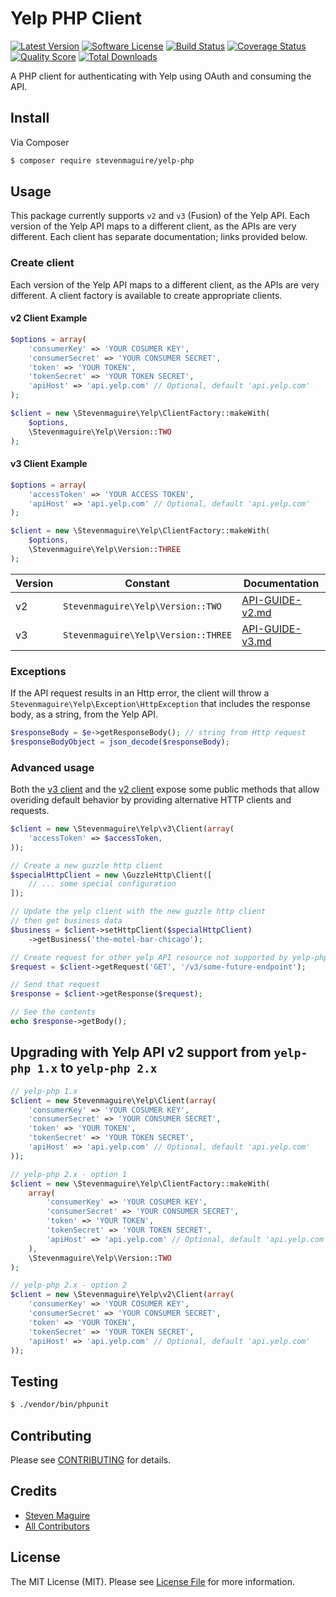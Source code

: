 # Yelp PHP Client

[![Latest Version](https://img.shields.io/github/release/stevenmaguire/yelp-php.svg?style=flat-square)](https://github.com/stevenmaguire/yelp-php/releases)
[![Software License](https://img.shields.io/badge/license-MIT-brightgreen.svg?style=flat-square)](LICENSE.md)
[![Build Status](https://img.shields.io/travis/stevenmaguire/yelp-php/master.svg?style=flat-square&1)](https://travis-ci.org/stevenmaguire/yelp-php)
[![Coverage Status](https://img.shields.io/scrutinizer/coverage/g/stevenmaguire/yelp-php.svg?style=flat-square)](https://scrutinizer-ci.com/g/stevenmaguire/yelp-php/code-structure)
[![Quality Score](https://img.shields.io/scrutinizer/g/stevenmaguire/yelp-php.svg?style=flat-square)](https://scrutinizer-ci.com/g/stevenmaguire/yelp-php)
[![Total Downloads](https://img.shields.io/packagist/dt/stevenmaguire/yelp-php.svg?style=flat-square)](https://packagist.org/packages/stevenmaguire/yelp-php)

A PHP client for authenticating with Yelp using OAuth and consuming the API.

## Install

Via Composer

``` bash
$ composer require stevenmaguire/yelp-php
```

## Usage

This package currently supports `v2` and `v3` (Fusion) of the Yelp API. Each version of the Yelp API maps to a different client, as the APIs are very different. Each client has separate documentation; links provided below.

### Create client

Each version of the Yelp API maps to a different client, as the APIs are very different. A client factory is available to create appropriate clients.

#### v2 Client Example

```php
$options = array(
    'consumerKey' => 'YOUR COSUMER KEY',
    'consumerSecret' => 'YOUR CONSUMER SECRET',
    'token' => 'YOUR TOKEN',
    'tokenSecret' => 'YOUR TOKEN SECRET',
    'apiHost' => 'api.yelp.com' // Optional, default 'api.yelp.com'
);

$client = new \Stevenmaguire\Yelp\ClientFactory::makeWith(
    $options,
    \Stevenmaguire\Yelp\Version::TWO
);
```

#### v3 Client Example

```php
$options = array(
    'accessToken' => 'YOUR ACCESS TOKEN',
    'apiHost' => 'api.yelp.com' // Optional, default 'api.yelp.com'
);

$client = new \Stevenmaguire\Yelp\ClientFactory::makeWith(
    $options,
    \Stevenmaguire\Yelp\Version::THREE
);
```

Version | Constant | Documentation
--------|----------|--------------
v2 | `Stevenmaguire\Yelp\Version::TWO` | [API-GUIDE-v2.md](API-GUIDE-v2.md)
v3 | `Stevenmaguire\Yelp\Version::THREE` | [API-GUIDE-v3.md](API-GUIDE-v3.md)

### Exceptions

If the API request results in an Http error, the client will throw a `Stevenmaguire\Yelp\Exception\HttpException` that includes the response body, as a string, from the Yelp API.

```php
$responseBody = $e->getResponseBody(); // string from Http request
$responseBodyObject = json_decode($responseBody);
```

### Advanced usage

Both the [v3 client](API-GUIDE-v3.md) and the [v2 client](API-GUIDE-v2.md) expose some public methods that allow overiding default behavior by providing alternative HTTP clients and requests.

```php
$client = new \Stevenmaguire\Yelp\v3\Client(array(
    'accessToken' => $accessToken,
));

// Create a new guzzle http client
$specialHttpClient = new \GuzzleHttp\Client([
    // ... some special configuration
]);

// Update the yelp client with the new guzzle http client
// then get business data
$business = $client->setHttpClient($specialHttpClient)
    ->getBusiness('the-motel-bar-chicago');

// Create request for other yelp API resource not supported by yelp-php
$request = $client->getRequest('GET', '/v3/some-future-endpoint');

// Send that request
$response = $client->getResponse($request);

// See the contents
echo $response->getBody();
```

## Upgrading with Yelp API v2 support from `yelp-php 1.x` to  `yelp-php 2.x`

```php
// yelp-php 1.x
$client = new Stevenmaguire\Yelp\Client(array(
    'consumerKey' => 'YOUR COSUMER KEY',
    'consumerSecret' => 'YOUR CONSUMER SECRET',
    'token' => 'YOUR TOKEN',
    'tokenSecret' => 'YOUR TOKEN SECRET',
    'apiHost' => 'api.yelp.com' // Optional, default 'api.yelp.com'
));

// yelp-php 2.x - option 1
$client = new \Stevenmaguire\Yelp\ClientFactory::makeWith(
    array(
        'consumerKey' => 'YOUR COSUMER KEY',
        'consumerSecret' => 'YOUR CONSUMER SECRET',
        'token' => 'YOUR TOKEN',
        'tokenSecret' => 'YOUR TOKEN SECRET',
        'apiHost' => 'api.yelp.com' // Optional, default 'api.yelp.com'
    ),
    \Stevenmaguire\Yelp\Version::TWO
);

// yelp-php 2.x - option 2
$client = new \Stevenmaguire\Yelp\v2\Client(array(
    'consumerKey' => 'YOUR COSUMER KEY',
    'consumerSecret' => 'YOUR CONSUMER SECRET',
    'token' => 'YOUR TOKEN',
    'tokenSecret' => 'YOUR TOKEN SECRET',
    'apiHost' => 'api.yelp.com' // Optional, default 'api.yelp.com'
));
```

## Testing

``` bash
$ ./vendor/bin/phpunit
```

## Contributing

Please see [CONTRIBUTING](CONTRIBUTING.md) for details.

## Credits

- [Steven Maguire](https://github.com/stevenmaguire)
- [All Contributors](https://github.com/stevenmaguire/yelp-php/contributors)

## License

The MIT License (MIT). Please see [License File](LICENSE.md) for more information.
